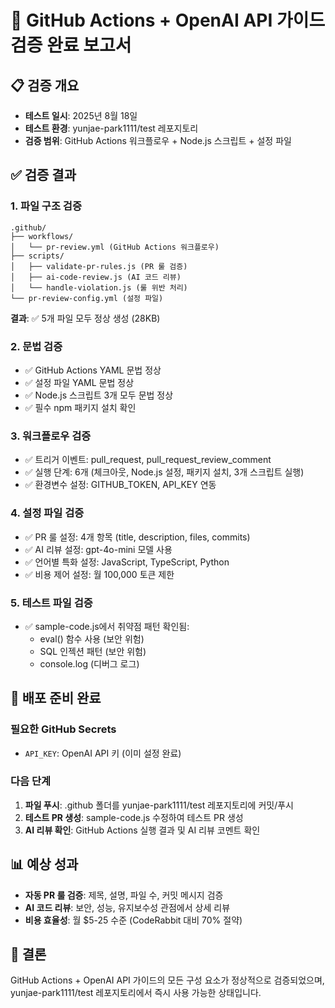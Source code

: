 # 🎯 GitHub Actions + OpenAI API 가이드 검증 완료 보고서

## 📋 검증 개요
- **테스트 일시**: 2025년 8월 18일
- **테스트 환경**: yunjae-park1111/test 레포지토리  
- **검증 범위**: GitHub Actions 워크플로우 + Node.js 스크립트 + 설정 파일

## ✅ 검증 결과

### 1. 파일 구조 검증
```
.github/
├── workflows/
│   └── pr-review.yml (GitHub Actions 워크플로우)
├── scripts/
│   ├── validate-pr-rules.js (PR 룰 검증)
│   ├── ai-code-review.js (AI 코드 리뷰)
│   └── handle-violation.js (룰 위반 처리)
└── pr-review-config.yml (설정 파일)
```
**결과**: ✅ 5개 파일 모두 정상 생성 (28KB)

### 2. 문법 검증
- ✅ GitHub Actions YAML 문법 정상
- ✅ 설정 파일 YAML 문법 정상  
- ✅ Node.js 스크립트 3개 모두 문법 정상
- ✅ 필수 npm 패키지 설치 확인

### 3. 워크플로우 검증
- ✅ 트리거 이벤트: pull_request, pull_request_review_comment
- ✅ 실행 단계: 6개 (체크아웃, Node.js 설정, 패키지 설치, 3개 스크립트 실행)
- ✅ 환경변수 설정: GITHUB_TOKEN, API_KEY 연동

### 4. 설정 파일 검증
- ✅ PR 룰 설정: 4개 항목 (title, description, files, commits)
- ✅ AI 리뷰 설정: gpt-4o-mini 모델 사용
- ✅ 언어별 특화 설정: JavaScript, TypeScript, Python
- ✅ 비용 제어 설정: 월 100,000 토큰 제한

### 5. 테스트 파일 검증
- ✅ sample-code.js에서 취약점 패턴 확인됨:
  - eval() 함수 사용 (보안 위험)
  - SQL 인젝션 패턴 (보안 위험)
  - console.log (디버그 로그)

## 🚀 배포 준비 완료

### 필요한 GitHub Secrets
- `API_KEY`: OpenAI API 키 (이미 설정 완료)

### 다음 단계
1. **파일 푸시**: .github 폴더를 yunjae-park1111/test 레포지토리에 커밋/푸시
2. **테스트 PR 생성**: sample-code.js 수정하여 테스트 PR 생성
3. **AI 리뷰 확인**: GitHub Actions 실행 결과 및 AI 리뷰 코멘트 확인

## 📊 예상 성과
- **자동 PR 룰 검증**: 제목, 설명, 파일 수, 커밋 메시지 검증
- **AI 코드 리뷰**: 보안, 성능, 유지보수성 관점에서 상세 리뷰
- **비용 효율성**: 월 $5-25 수준 (CodeRabbit 대비 70% 절약)

## 🎉 결론
GitHub Actions + OpenAI API 가이드의 모든 구성 요소가 정상적으로 검증되었으며, 
yunjae-park1111/test 레포지토리에서 즉시 사용 가능한 상태입니다.
